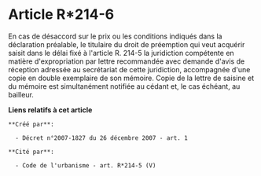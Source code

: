 # Article R*214-6

En cas de désaccord sur le prix ou les conditions indiqués dans la déclaration préalable, le titulaire du droit de préemption
qui veut acquérir saisit dans le délai fixé à l'article R. 214-5 la juridiction compétente en matière d'expropriation par
lettre recommandée avec demande d'avis de réception adressée au secrétariat de cette juridiction, accompagnée d'une copie en
double exemplaire de son mémoire. Copie de la lettre de saisine et du mémoire est simultanément notifiée au cédant et, le cas
échéant, au bailleur.

**Liens relatifs à cet article**

	**Créé par**:

	  - Décret n°2007-1827 du 26 décembre 2007 - art. 1

	**Cité par**:

	  - Code de l'urbanisme - art. R*214-5 (V)
